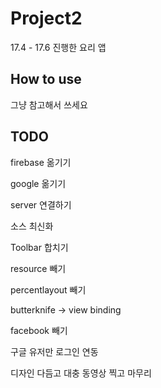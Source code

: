# Project2

17.4 - 17.6 진행한 요리 앱

## How to use

그냥 참고해서 쓰세요

## TODO

firebase 옮기기

google 옮기기

server 연결하기

소스 최신화

Toolbar 합치기

resource 빼기

percentlayout 빼기

butterknife -> view binding

facebook 빼기

구글 유저만 로그인 연동

디자인 다듬고 대충 동영상 찍고 마무리